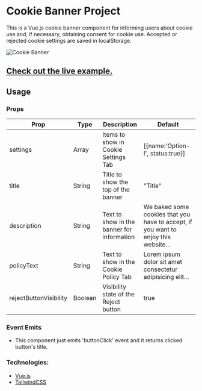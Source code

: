 # Cookie Banner Project

This is a Vue.js cookie banner component for informing users about cookie use and, if necessary, obtaining consent for cookie use. Accepted or rejected cookie settings are saved in localStorage.

![Cookie Banner](https://user-images.githubusercontent.com/14932895/195907532-e33821fd-643f-467b-bfd9-794bf803b7e9.gif)

## [Check out the live example.](https://vue-cookie-ten.vercel.app/)

## Usage

### Props

| Prop                   | Type    | Description                                | Default                                                                             |
| ---------------------- | ------- | ------------------------------------------ | ----------------------------------------------------------------------------------- |
| settings               | Array   | Items to show in Cookie Settings Tab       | [{name:'Option-I', status:true}]                                                    |
| title                  | String  | Title to show the top of the banner        | "Title"                                                                             |
| description            | String  | Text to show in the banner for information | We baked some cookies that you have to accept, if you want to enjoy this website... |
| policyText             | String  | Text to show in the Cookie Policy Tab      | Lorem ipsum dolor sit amet consectetur adipisicing elit...                          |
| rejectButtonVisibility | Boolean | Visibility state of the Reject button      | true                                                                                |

### Event Emits

- This component just emits 'buttonClick' event and it returns clicked button's title.

### Technologies:

- [Vue.js](https://vuejs.org/)
- [TailwindCSS](https://tailwindcss.com/)
